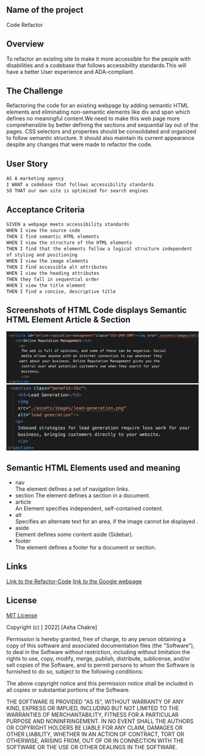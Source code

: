 ## Name of the project
Code Refactor
## Overview
To refactor an existing site to make it more accessible for the people with disabilities and a codebase that follows accessibility standards.This will have a better User experience and ADA-compliant.
## The Challenge
Refactoring the code for an existing webpage by adding semantic HTML elements and eliminating non-semantic elements like div and span which defines no meaningful content.We need to make this web page more comprehensible by better defining the sections and sequential lay out of the pages.
CSS selectors and properties should be consolidated and organized to follow semantic structure. It should also maintain its current appearance despite any changes that were made to refactor the code.
## User Story
```
AS A marketing agency
I WANT a codebase that follows accessibility standards
SO THAT our own site is optimized for search engines
```
## Acceptance Criteria
```
GIVEN a webpage meets accessibility standards
WHEN I view the source code
THEN I find semantic HTML elements
WHEN I view the structure of the HTML elements
THEN I find that the elements follow a logical structure independent of styling and positioning
WHEN I view the image elements
THEN I find accessible alt attributes
WHEN I view the heading attributes
THEN they fall in sequential order
WHEN I view the title element
THEN I find a concise, descriptive title
```
## Screenshots of HTML Code displays Semantic HTML Element Article & Section
<img src="./assets/images/Article.png" alt="Screenshot of Article created in HTML"/>
<img src="./assets/images/section.png" alt="Screenshot of Sections created in HTML"/>

## Semantic HTML Elements used and meaning
- nav  
  The element defines a set of navigation links.
- section
  The element defines a section in a document.
- article  
  An Element specifies independent, self-contained content.
- alt  
  Specifies an alternate text for an area, if the image cannot be displayed .
- aside  
  Element defines some content aside (Sidebar).
- footer  
  The element defines a footer for a document or section.

## Links  
<a href="https://ashachakre0906.github.io/Code-Refactoring/">Link to the Refactor-Code</a>
<a href="https://www.google.com/">link to the Google webpage</a>

## License
[MIT License]()

Copyright (c) [ 2022] [Asha Chakre]

Permission is hereby granted, free of charge, to any person obtaining a copy
of this software and associated documentation files (the "Software"), to deal
in the Software without restriction, including without limitation the rights
to use, copy, modify, merge, publish, distribute, sublicense, and/or sell
copies of the Software, and to permit persons to whom the Software is
furnished to do so, subject to the following conditions:

The above copyright notice and this permission notice shall be included in all
copies or substantial portions of the Software.

THE SOFTWARE IS PROVIDED "AS IS", WITHOUT WARRANTY OF ANY KIND, EXPRESS OR
IMPLIED, INCLUDING BUT NOT LIMITED TO THE WARRANTIES OF MERCHANTABILITY,
FITNESS FOR A PARTICULAR PURPOSE AND NONINFRINGEMENT. IN NO EVENT SHALL THE
AUTHORS OR COPYRIGHT HOLDERS BE LIABLE FOR ANY CLAIM, DAMAGES OR OTHER
LIABILITY, WHETHER IN AN ACTION OF CONTRACT, TORT OR OTHERWISE, ARISING FROM,
OUT OF OR IN CONNECTION WITH THE SOFTWARE OR THE USE OR OTHER DEALINGS IN THE
SOFTWARE.
